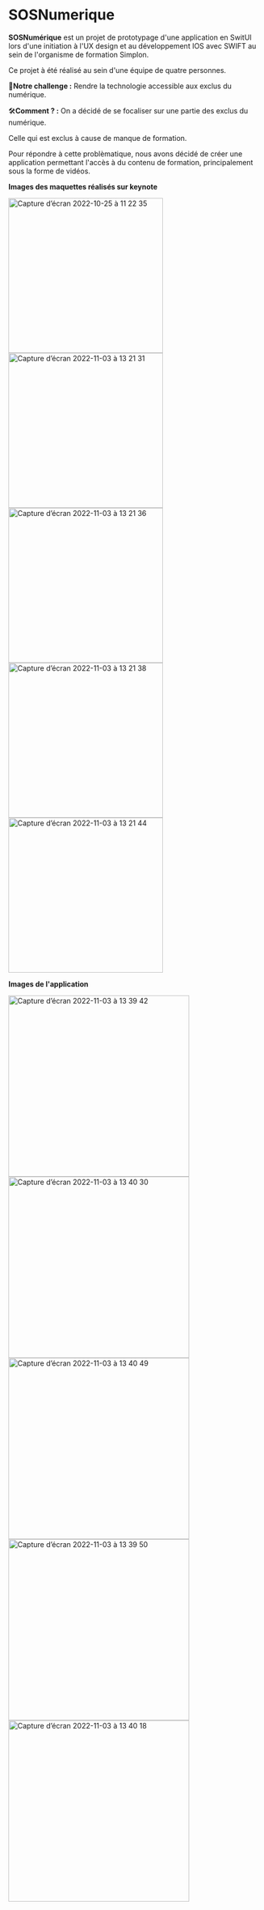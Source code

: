 # SOSNumerique

**SOSNumérique** est un projet de prototypage d'une application en SwitUI lors d'une initiation à l'UX design et au développement IOS avec SWIFT au sein de l'organisme de formation Simplon.

Ce projet à été réalisé au sein d'une équipe de quatre personnes.

🎯**Notre challenge :** Rendre la technologie accessible aux exclus du numérique.

🛠**Comment ? :** On a décidé de se focaliser sur une partie des exclus du numérique. 

Celle qui est exclus à cause de manque de formation.

Pour répondre à cette problèmatique, nous avons décidé de créer une application permettant l'accès à du contenu de formation, principalement sous la forme de vidéos.

**Images des maquettes réalisés sur keynote**

<img width="306" alt="Capture d’écran 2022-10-25 à 11 22 35" src="https://user-images.githubusercontent.com/72461407/199721918-08857468-5a65-48e5-a330-210b3e99ddce.png"><img width="306" alt="Capture d’écran 2022-11-03 à 13 21 31" src="https://user-images.githubusercontent.com/72461407/199721971-3179997a-d70e-4be7-9f73-b41fb4622c79.png"><img width="306" alt="Capture d’écran 2022-11-03 à 13 21 36" src="https://user-images.githubusercontent.com/72461407/199722045-184a62d8-1e34-4e1a-b649-3834f2b6b842.png"><img width="306" alt="Capture d’écran 2022-11-03 à 13 21 38" src="https://user-images.githubusercontent.com/72461407/199722054-5a785229-7ca1-424e-bf50-d79310f97939.png"><img width="306" alt="Capture d’écran 2022-11-03 à 13 21 44" src="https://user-images.githubusercontent.com/72461407/199722007-20f2599e-7a50-4a15-af1a-793dd87bd3af.png">

**Images de l'application**

<img width="358" alt="Capture d’écran 2022-11-03 à 13 39 42" src="https://user-images.githubusercontent.com/72461407/199722977-01d5b47a-e6c3-45cb-a80f-bf231784c0e3.png"><img width="358" alt="Capture d’écran 2022-11-03 à 13 40 30" src="https://user-images.githubusercontent.com/72461407/199723021-8af5dcca-6e9e-4a38-91ee-6cf280f03111.png"><img width="358" alt="Capture d’écran 2022-11-03 à 13 40 49" src="https://user-images.githubusercontent.com/72461407/199723141-62bc45af-44c2-487c-ab92-6cbfe60120bd.png"><img width="358" alt="Capture d’écran 2022-11-03 à 13 39 50" src="https://user-images.githubusercontent.com/72461407/199723067-77cbff4b-168b-41ce-aee5-0c4a9785c140.png"><img width="358" alt="Capture d’écran 2022-11-03 à 13 40 18" src="https://user-images.githubusercontent.com/72461407/199723122-e6e8fb53-7638-4638-b6e4-5a5beda7547e.png">

